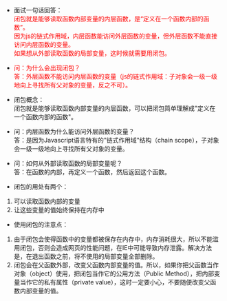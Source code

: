 * 面试一句话回答：  
<font style='color:red'>闭包就是能够读取函数内部变量的内层函数，是“定义在一个函数内部的函数”。</font>  
<font style='color:red'>因为js的链式作用域，内层函数能访问外层函数的变量，但外层函数不能直接访问内层函数的变量。</font>  
<font style='color:red'>如果想从外部读取函数的局部变量，这时候就需要用闭包。</font>  

* <font style='color:red'>问：为什么会出现闭包？</font>  
<font style='color:red'>答：外层函数不能访问内层函数的变量（js的链式作用域：子对象会一级一级地向上寻找所有父对象的变量，反之不可）。</font>

* 闭包概念：  
闭包就是能够读取函数内部变量的内层函数，可以把闭包简单理解成"定义在一个函数内部的函数"。

* 问：内层函数为什么能访问外层函数的变量？  
答：是因为Javascript语言特有的"链式作用域"结构（chain scope），子对象会一级一级地向上寻找所有父对象的变量。

* 问：如何从外部读取函数的局部变量呢？  
答：在函数的内部，再定义一个函数，然后返回这个函数。

* 闭包的用处有两个：
1. 可以读取函数内部的变量
2. 让这些变量的值始终保持在内存中

* 使用闭包的注意点：
1. 由于闭包会使得函数中的变量都被保存在内存中，内存消耗很大，所以不能滥用闭包，否则会造成网页的性能问题，在IE中可能导致内存泄露。解决方法是，在退出函数之前，将不使用的局部变量全部删除。
2. 闭包会在父函数外部，改变父函数内部变量的值。所以，如果你把父函数当作对象（object）使用，把闭包当作它的公用方法（Public Method），把内部变量当作它的私有属性（private value），这时一定要小心，不要随便改变父函数内部变量的值。